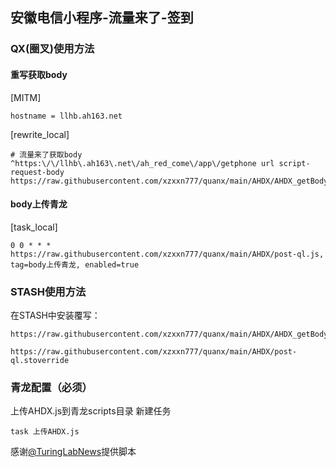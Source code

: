 ## 安徽电信小程序-流量来了-签到
### QX(圈叉)使用方法
#### 重写获取body
[MITM]
```
hostname = llhb.ah163.net
```
[rewrite_local]
```
# 流量来了获取body
^https:\/\/llhb\.ah163\.net\/ah_red_come\/app\/getphone url script-request-body https://raw.githubusercontent.com/xzxxn777/quanx/main/AHDX/AHDX_getBody.js
```
#### body上传青龙
[task_local]
```
0 0 * * * https://raw.githubusercontent.com/xzxxn777/quanx/main/AHDX/post-ql.js, tag=body上传青龙, enabled=true
```
### STASH使用方法
在STASH中安装覆写：
```
https://raw.githubusercontent.com/xzxxn777/quanx/main/AHDX/AHDX_getBody.stoverride
```
```
https://raw.githubusercontent.com/xzxxn777/quanx/main/AHDX/post-ql.stoverride
```
### 青龙配置（必须）
上传AHDX.js到青龙scripts目录 新建任务
```
task 上传AHDX.js
```
感谢[@TuringLabNews](https://t.me/TuringLabNews)提供脚本